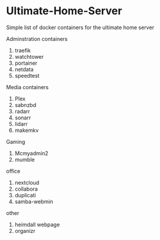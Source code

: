 # Ultimate-Home-Server
Simple list of docker containers for the ultimate home server

Adminstration containers
1. traefik
2. watchtower
3. portainer
4. netdata
5. speedtest

Media containers
1. Plex
2. sabnzbd
3. radarr
4. sonarr
5. lidarr
6. makemkv

Gaming
1. Mcmyadmin2
2. mumble

office
1. nextcloud
2. collabora
3. duplicati
4. samba-webmin

other
1. heimdall webpage
2. organizr
